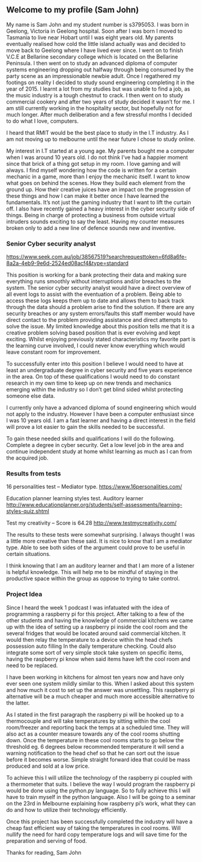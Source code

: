 ## Welcome to my profile (Sam John)

My name is Sam John and my student number is s3795053. I was born in Geelong, Victoria in Geelong hospital. Soon after I was born I moved to Tasmania to live near Hobart until I was eight years old. My parents eventually realised how cold the little island actually was and decided to move back to Geelong where I have lived ever since. I went on to finish V.C.E at Bellarine secondary college which is located on the Bellarine Peninsula. I then went on to study an advanced diploma of computer systems engineering dropping out halfway through being consumed by the party scene as an impressionable newbie adult. Once I regathered my footings on reality I decided to study sound engineering completing it in the year of 2015. I learnt a lot from my studies but was unable to find a job, as the music industry is a tough chestnut to crack. I then went on to study commercial cookery and after two years of study decided it wasn’t for me. I am still currently working in the hospitality sector, but hopefully not for much longer. After much deliberation and a few stressful months I decided to do what I love, computers. 

I heard that RMIT would be the best place to study in the I.T industry. As I am not moving up to melbourne until the near future I chose to study online.

My interest in I.T started at a young age. My parents bought me a computer when I was around 10 years old. I do not think I’ve had a happier moment since that brick of a thing got setup in my room. I love gaming and will always. I find myself wondering how the code is written for a certain mechanic in a game, more than I enjoy the mechanic itself. I want to know what goes on behind the scenes. How they build each element from the ground up. How their creative juices have an impact on the progression of these things and how I can make it better once I have learned the fundamentals. It’s not just the gaming industry that I want to lift the curtain off. I also have recently gained a heavy interest in the cyber security side of things. Being in charge of protecting a business from outside virtual intruders sounds exciting to say the least. Having my counter measures broken only to add a new line of defence sounds new and inventive. 



### Senior Cyber security analyst

https://www.seek.com.au/job/38567519?searchrequesttoken=6fd8a6fe-8a2a-4eb9-9e6d-2524ed08acf4&type=standard

This position is working for a bank protecting their data and making sure everything runs smoothly without interruptions and/or breaches to the system. The senior cyber security analyst would have a direct overview of all event logs to assist with the eventuation of a problem. Being able to access these logs keeps them up to date and allows them to back track through the data should a problem arise to find the solution. If there are any security breaches or any system errors/faults this staff member would have direct contact to the problem providing assistance and direct attempts to solve the issue. My limited knowledge about this position tells me that it is a creative problem solving based position that is ever evolving and kept exciting. Whilst enjoying previously stated characteristics my favorite part is the learning curve involved, I could never know everything which would leave constant room for improvement.

To successfully enter into this position I believe I would need to have at least an undergraduate degree in cyber security and five years experience in the area. On top of these qualifications I would need to do constant research in my own time to keep up on new trends and mechanics emerging within the industry so I don’t get blind sided whilst protecting someone else data.

I currently only have a advanced diploma of sound engineering which would not apply to the industry. However I have been a computer enthusiast since I was 10 years old. I am a fast learner and having a direct interest in the field will prove a lot easier to gain the skills needed to be successful.

To gain these needed skills and qualifications I will do the following. Complete a degree in cyber security. Get a low level job in the area and continue independent study at home whilst learning as much as I can from the acquired job.
### Results from tests
 
16 personalities test – Mediator type. 
https://www.16personalities.com/

Education planner learning styles test. Auditory learner 
http://www.educationplanner.org/students/self-assessments/learning-styles-quiz.shtml

Test my creativity – Score is 64.28
http://www.testmycreativity.com/


The results to these tests were somewhat surprising. I always thought I was a little more creative than these said. It is nice to know that I am a mediator type. Able to see both sides of the argument could prove to be useful in certain situations.

I think knowing that I am an auditory learner and that I am more of a listener is helpful knowledge. This will help me to be mindful of staying in the productive space within the group as oppose to trying to take control. 

### Project Idea
Since I heard the week 1 podcast I was infatuated with the idea of programming a raspberry pi for this project. After talking to a few of the other students and having the knowledge of commercial kitchens we came up with the idea of setting up a raspberry pi inside the cool room and the several fridges that would be located around said commercial kitchen. It would then relay the temperature to a device within the head chefs possession auto filling In the daily temperature checking. Could also integrate some sort of very simple stock take system on specific items, having the raspberry pi know when said items have left the cool room and need to be replaced.

I have been working in kitchens for almost ten years now and have only ever seen one system mildly similar to this. When I asked about this system and how much it cost to set up the answer was unsettling. This raspberry pi alternative will be a much cheaper and much more accessible alternative to the latter.

As I stated in the first paragraph the raspberry pi will be hooked up to a thermocouple and will take temperatures by sitting within the cool room/freezer and reporting back the temps at a scheduled time. They will also act as a counter measure towards any of the cool rooms shutting down. Once the temperature in these cool rooms starts to go below the threshold eg. 6 degrees below recommended temperature it will send a warning notification to the head chef so that he can sort out the issue before it becomes worse. Simple straight forward idea that could be mass produced and sold at a low price. 

To achieve this I will utilize the technology of the raspberry pi coupled with a thermometer that suits. I believe the way I would program the raspberry pi would be done using the python.py language. So to fully achieve this I will have to train myself in the python language. Also I will be going to a seminar on the 23rd in Melbourne explaining how raspberry pi’s work, what they can do and how to utilize their technology efficiently. 

Once this project has been successfully completed the industry will have a cheap fast efficient way of taking the temperatures in cool rooms. Will nullify the need for hard copy temperature logs and will save time for the preparation and serving of food.

Thanks for reading, 
Sam John 
